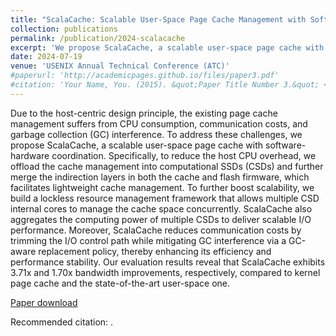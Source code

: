 ```yaml
---
title: "ScalaCache: Scalable User-Space Page Cache Management with Software-Hardware Coordination"
collection: publications
permalink: /publication/2024-scalacache
excerpt: 'We propose ScalaCache, a scalable user-space page cache with software-hardware coordination. Specifically, to reduce the host CPU overhead, we offload the cache management into computational SSDs (CSDs) and further merge the indirection layers in both the cache and flash firmware, which facilitates lightweight cache management…'
date: 2024-07-19
venue: 'USENIX Annual Technical Conference (ATC)'
#paperurl: 'http://academicpages.github.io/files/paper3.pdf'
#citation: 'Your Name, You. (2015). &quot;Paper Title Number 3.&quot; <i>Journal 1</i>. 1(3).'
---
```

Due to the host-centric design principle, the existing page cache management suffers from CPU consumption, communication costs, and garbage collection (GC) interference. To address these challenges, we propose ScalaCache, a scalable user-space page cache with software-hardware coordination. Specifically, to reduce the host CPU overhead, we offload the cache management into computational SSDs (CSDs) and further merge the indirection layers in both the cache and flash firmware, which facilitates lightweight cache management. To further boost scalability, we build a lockless resource management framework that allows multiple CSD internal cores to manage the cache space concurrently. ScalaCache also aggregates the computing power of multiple CSDs to deliver scalable I/O performance. Moreover, ScalaCache reduces communication costs by trimming the I/O control path while mitigating GC interference via a GC-aware replacement policy, thereby enhancing its efficiency and performance stability. Our evaluation results reveal that ScalaCache exhibits 3.71x and 1.70x bandwidth improvements, respectively, compared to kernel page cache and the state-of-the-art user-space one.

[Paper download](N/A)

Recommended citation: .